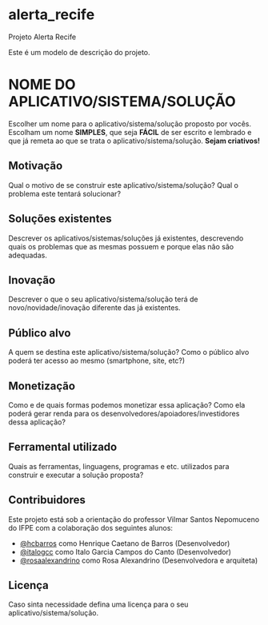 # alerta_recife
Projeto Alerta Recife

Este é um modelo de descrição do projeto.
# NOME DO APLICATIVO/SISTEMA/SOLUÇÃO
Escolher um nome para o aplicativo/sistema/solução proposto por vocês.
Escolham
um nome **SIMPLES**, que seja **FÁCIL** de ser escrito e lembrado e
que já
remeta ao que se trata o aplicativo/sistema/solução. **Sejam
criativos!**
## Motivação
Qual o motivo de se construir este aplicativo/sistema/solução? Qual o
problema
este tentará solucionar?
## Soluções existentes
Descrever os aplicativos/sistemas/soluções já existentes, descrevendo
quais os
problemas que as mesmas possuem e porque elas não são adequadas.
## Inovação
Descrever o que o seu aplicativo/sistema/solução terá de
novo/novidade/inovação
diferente das já existentes.
## Público alvo
A quem se destina este aplicativo/sistema/solução? Como o público alvo
poderá
ter acesso ao mesmo (smartphone, site, etc?)
## Monetização
Como e de quais formas podemos monetizar essa aplicação? Como ela
poderá gerar
renda para os desenvolvedores/apoiadores/investidores dessa aplicação?
## Ferramental utilizado
Quais as ferramentas, linguagens, programas e etc. utilizados para
construir e
executar a solução proposta?
## Contribuidores
Este projeto está sob a orientação do professor Vilmar Santos Nepomuceno do IFPE com a colaboração dos seguintes alunos:
- [@hcbarros](https://github.com/hcbarros) como Henrique Caetano de Barros
(Desenvolvedor)
- [@italogcc](https://github.com/italogcc) como Italo Garcia Campos do Canto
(Desenvolvedor)
- [@rosaalexandrino](https://github.com/rosaalexandrino) como Rosa Alexandrino
(Desenvolvedora e arquiteta)
## Licença
Caso sinta necessidade defina uma licença para o seu
aplicativo/sistema/solução.
